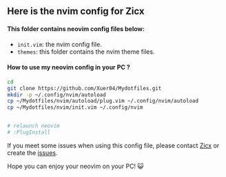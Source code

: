 ## Here is the nvim config for Zicx

#### This folder contains neovim config files below:
- `init.vim`: the nvim config file.
- `themes`: this folder contains the nvim theme files.

#### How to use my neovim config in your PC ?
```bash
cd
git clone https://github.com/Xuer04/Mydotfiles.git
mkdir -p ~/.config/nvim/autoload
cp ~/Mydotfiles/nvim/autoload/plug.vim ~/.config/nvim/autoload
cp ~/Mydotfiles/nvim/init.vim ~/.config/nvim


# relaunch neovim
# :PlugInstall

```

If you meet some issues when using this config file, please contact [Zicx](https://github.com/Xuer04) or create the [issues](https://github.com/Xuer04/Mydotfiles/issues).

Hope you can enjoy your neovim on your PC! 😺
